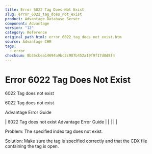 ```yaml
---
title: Error 6022 Tag Does Not Exist
slug: error_6022_tag_does_not_exist
product: Advantage Database Server
component: Advantage
version: "12"
category: Reference
original_path_html: error_6022_tag_does_not_exist.htm
source: Advantage CHM
tags:
  - error
checksum: 8b36cbea14694a9bc2c987b452a19f9f17d8d8f4
---
```


# Error 6022 Tag Does Not Exist

6022 Tag does not exist

6022 Tag does not exist

Advantage Error Guide

| 6022 Tag does not exist  Advantage Error Guide |  |  |  |  |

Problem: The specified index tag does not exist.

Solution: Make sure the tag is specified correctly and that the CDX file containing the tag is open.
